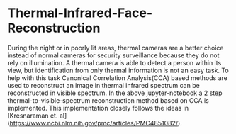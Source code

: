 # Thermal-Infrared-Face-Reconstruction
During the night or in poorly lit areas, thermal cameras are a better choice instead of normal cameras for security surveillance because they do not rely on illumination. A thermal camera is able to detect a person within its view, but identification from only thermal information is not an easy task. To help with this task Canonical Correlation Analysis(CCA) based methods are used to reconstruct an image in thermal infrared spectrum can be reconstructed in visible spectrum. In the above jupyter-notebook a 2 step thermal-to-visible-spectrum reconstruction method based on CCA is implemented. This implementation closely follows the ideas in [Kresnaraman et. al]  (https://www.ncbi.nlm.nih.gov/pmc/articles/PMC4851082/). 
